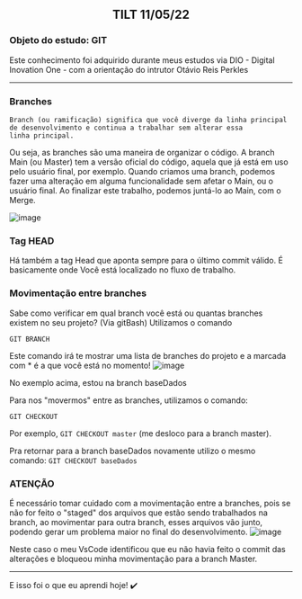 <h2 style="text-align: center; font-weight: bold;">TILT 11/05/22</h2>

### Objeto do estudo: GIT

Este conhecimento foi adquirido durante meus estudos via DIO - Digital Inovation One - com a orientação do intrutor Otávio Reis Perkles

---

### Branches


```
Branch (ou ramificação) significa que você diverge da linha principal de desenvolvimento e continua a trabalhar sem alterar essa 
linha principal.
```
Ou seja, as branches são uma maneira de organizar o código. A branch Main (ou Master) tem a versão oficial do código, aquela que já está 
em uso pelo usuário final, por exemplo. Quando criamos uma branch, podemos fazer uma alteração em alguma funcionalidade sem afetar o Main, 
ou o usuário final. Ao finalizar este trabalho, podemos juntá-lo ao Main, com o Merge.

![image](https://user-images.githubusercontent.com/66280875/167962816-5c6d6c45-b82a-40b2-9481-34ba352b77e9.png)


### Tag HEAD

Há também a tag Head que aponta sempre para o último commit válido. É basicamente onde Você está localizado no fluxo de trabalho.

### Movimentação entre branches

Sabe como verificar em qual branch você está ou quantas branches existem no seu projeto? (Via gitBash)
Utilizamos o comando 
```
GIT BRANCH
```
Este comando irá te mostrar uma lista de branches do projeto e a marcada com * é a que você está no momento!
![image](https://user-images.githubusercontent.com/66280875/167963380-51a67e8d-924a-45fb-9a0b-2211c2143d26.png)

No exemplo acima, estou na branch baseDados

Para nos "movermos" entre as branches, utilizamos o comando:
```
GIT CHECKOUT
```
Por exemplo, ```GIT CHECKOUT master``` (me desloco para a branch master).

Pra retornar para a branch baseDados novamente utilizo o mesmo comando:
```GIT CHECKOUT baseDados ```

### ATENÇÃO

É necessário tomar cuidado com a movimentação entre a branches, pois se não for feito o "staged" dos arquivos que estão sendo trabalhados 
na branch, ao movimentar para outra branch, esses arquivos vão junto, podendo gerar um problema maior no final do desenvolvimento.
![image](https://user-images.githubusercontent.com/66280875/167963816-f959c6d2-16c1-40a1-bdb3-395bebc80e56.png)

Neste caso o meu VsCode identificou que eu não havia feito o commit das alterações e bloqueou minha movimentação para a branch Master.

---
E isso foi o que eu aprendi hoje! :heavy_check_mark:

